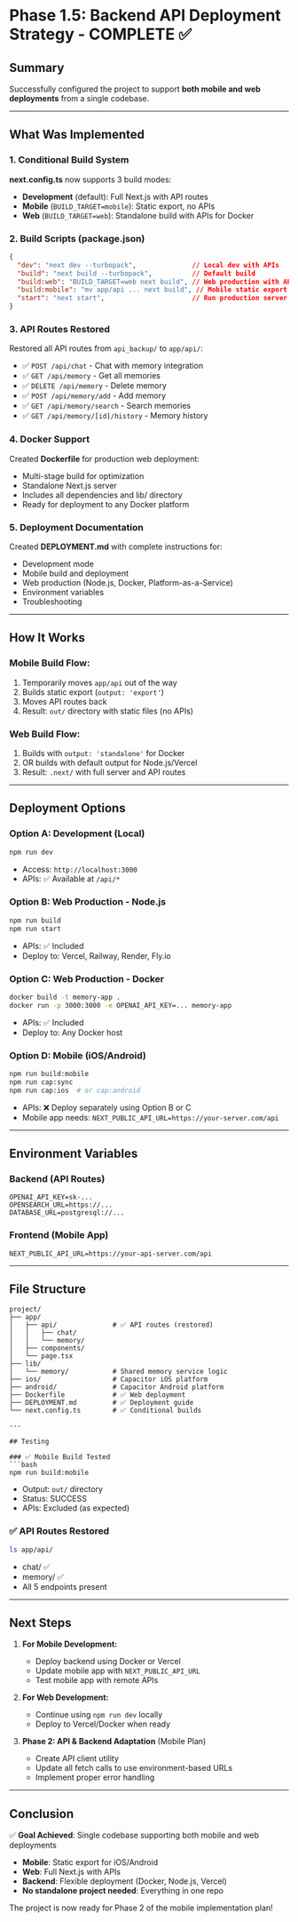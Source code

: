# Phase 1.5: Backend API Deployment Strategy - COMPLETE ✅

## Summary

Successfully configured the project to support **both mobile and web deployments** from a single codebase.

---

## What Was Implemented

### 1. Conditional Build System

**next.config.ts** now supports 3 build modes:
- **Development** (default): Full Next.js with API routes
- **Mobile** (`BUILD_TARGET=mobile`): Static export, no APIs
- **Web** (`BUILD_TARGET=web`): Standalone build with APIs for Docker

### 2. Build Scripts (package.json)

```json
{
  "dev": "next dev --turbopack",              // Local dev with APIs
  "build": "next build --turbopack",          // Default build
  "build:web": "BUILD_TARGET=web next build", // Web production with APIs
  "build:mobile": "mv app/api ... next build", // Mobile static export
  "start": "next start",                      // Run production server
}
```

### 3. API Routes Restored

Restored all API routes from `api_backup/` to `app/api/`:
- ✅ `POST /api/chat` - Chat with memory integration
- ✅ `GET /api/memory` - Get all memories
- ✅ `DELETE /api/memory` - Delete memory
- ✅ `POST /api/memory/add` - Add memory
- ✅ `GET /api/memory/search` - Search memories
- ✅ `GET /api/memory/[id]/history` - Memory history

### 4. Docker Support

Created **Dockerfile** for production web deployment:
- Multi-stage build for optimization
- Standalone Next.js server
- Includes all dependencies and lib/ directory
- Ready for deployment to any Docker platform

### 5. Deployment Documentation

Created **DEPLOYMENT.md** with complete instructions for:
- Development mode
- Mobile build and deployment
- Web production (Node.js, Docker, Platform-as-a-Service)
- Environment variables
- Troubleshooting

---

## How It Works

### Mobile Build Flow:
1. Temporarily moves `app/api` out of the way
2. Builds static export (`output: 'export'`)
3. Moves API routes back
4. Result: `out/` directory with static files (no APIs)

### Web Build Flow:
1. Builds with `output: 'standalone'` for Docker
2. OR builds with default output for Node.js/Vercel
3. Result: `.next/` with full server and API routes

---

## Deployment Options

### Option A: Development (Local)
```bash
npm run dev
```
- Access: `http://localhost:3000`
- APIs: ✅ Available at `/api/*`

### Option B: Web Production - Node.js
```bash
npm run build
npm run start
```
- APIs: ✅ Included
- Deploy to: Vercel, Railway, Render, Fly.io

### Option C: Web Production - Docker
```bash
docker build -t memory-app .
docker run -p 3000:3000 -e OPENAI_API_KEY=... memory-app
```
- APIs: ✅ Included
- Deploy to: Any Docker host

### Option D: Mobile (iOS/Android)
```bash
npm run build:mobile
npm run cap:sync
npm run cap:ios  # or cap:android
```
- APIs: ❌ Deploy separately using Option B or C
- Mobile app needs: `NEXT_PUBLIC_API_URL=https://your-server.com/api`

---

## Environment Variables

### Backend (API Routes)
```env
OPENAI_API_KEY=sk-...
OPENSEARCH_URL=https://...
DATABASE_URL=postgresql://...
```

### Frontend (Mobile App)
```env
NEXT_PUBLIC_API_URL=https://your-api-server.com/api
```

---

## File Structure

```
project/
├── app/
│   ├── api/              # ✅ API routes (restored)
│   │   ├── chat/
│   │   └── memory/
│   ├── components/
│   └── page.tsx
├── lib/
│   └── memory/           # Shared memory service logic
├── ios/                  # Capacitor iOS platform
├── android/              # Capacitor Android platform
├── Dockerfile            # ✅ Web deployment
├── DEPLOYMENT.md         # ✅ Deployment guide
└── next.config.ts        # ✅ Conditional builds

---

## Testing

### ✅ Mobile Build Tested
```bash
npm run build:mobile
```
- Output: `out/` directory
- Status: SUCCESS
- APIs: Excluded (as expected)

### ✅ API Routes Restored
```bash
ls app/api/
```
- chat/ ✅
- memory/ ✅
- All 5 endpoints present

---

## Next Steps

1. **For Mobile Development:**
   - Deploy backend using Docker or Vercel
   - Update mobile app with `NEXT_PUBLIC_API_URL`
   - Test mobile app with remote APIs

2. **For Web Development:**
   - Continue using `npm run dev` locally
   - Deploy to Vercel/Docker when ready

3. **Phase 2: API & Backend Adaptation** (Mobile Plan)
   - Create API client utility
   - Update all fetch calls to use environment-based URLs
   - Implement proper error handling

---

## Conclusion

✅ **Goal Achieved**: Single codebase supporting both mobile and web deployments

- **Mobile**: Static export for iOS/Android
- **Web**: Full Next.js with APIs
- **Backend**: Flexible deployment (Docker, Node.js, Vercel)
- **No standalone project needed**: Everything in one repo

The project is now ready for Phase 2 of the mobile implementation plan!
